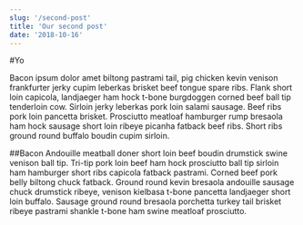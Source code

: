 ```yaml
---
slug: '/second-post'
title: 'Our second post'
date: '2018-10-16'
---
```


#Yo

Bacon ipsum dolor amet biltong pastrami tail, pig chicken kevin venison frankfurter jerky cupim leberkas brisket beef tongue spare ribs. Flank short loin capicola, landjaeger ham hock t-bone burgdoggen corned beef ball tip tenderloin cow. Sirloin jerky leberkas pork loin salami sausage. Beef ribs pork loin pancetta brisket. Prosciutto meatloaf hamburger rump bresaola ham hock sausage short loin ribeye picanha fatback beef ribs. Short ribs ground round buffalo boudin cupim sirloin.

##Bacon
Andouille meatball doner short loin beef boudin drumstick swine venison ball tip. Tri-tip pork loin beef ham hock prosciutto ball tip sirloin ham hamburger short ribs capicola fatback pastrami. Corned beef pork belly biltong chuck fatback. Ground round kevin bresaola andouille sausage chuck drumstick ribeye, venison kielbasa t-bone pancetta landjaeger short loin buffalo. Sausage ground round bresaola porchetta turkey tail brisket ribeye pastrami shankle t-bone ham swine meatloaf prosciutto.
